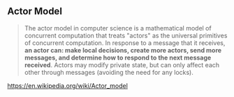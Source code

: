 ## Actor Model

> The actor model in computer science is a mathematical model of concurrent computation that treats "actors" as the universal primitives of concurrent computation. In response to a message that it receives, **an actor can: make local decisions, create more actors, send more messages, and determine how to respond to the next message received**. Actors may modify private state, but can only affect each other through messages (avoiding the need for any locks).

https://en.wikipedia.org/wiki/Actor_model
